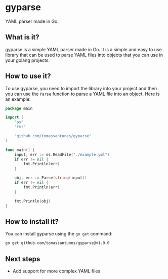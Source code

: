 # gyparse

YAML parser made in Go.

## What is it?

gyparse is a simple YAML parser made in Go. It is a simple and easy to use library that can be used to parse YAML files into objects that you can use in your golang projects.

## How to use it?

To use gyparse, you need to import the library into your project and then you can use the `Parse` function to parse a YAML file into an object. Here is an example:

```go
package main

import (
    "os"
    "fmt"

	"github.com/tomassantunes/gyparse"
)

func main() {
    input, err := os.ReadFile("./example.yml")
	if err != nil {
		fmt.Println(err)
	}

	obj, err := Parse(string(input))
	if err != nil {
	    fmt.Println(err)
    }

    fmt.Println(obj)
}
```

## How to install it?

You can install gyparse using the `go get` command:

```bash
go get github.com/tomassantunes/gyparse@v1.0.0
```

## Next steps

-   Add support for more complex YAML files
